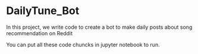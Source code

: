 # DailyTune_Bot
In this project, we write code to create a bot to make daily posts about song recommendation on Reddit

You can put all these code chuncks in jupyter notebook to run. 
